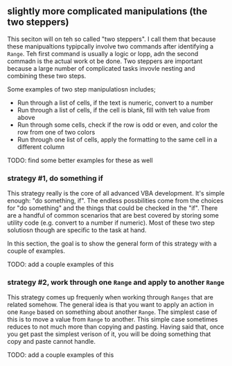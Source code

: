 ## slightly more complicated manipulations (the two steppers)

This seciton will on teh so called "two steppers".  I call them that because these manipualtions typipcally involve two commands after identifying a `Range`.  Teh first command is usually a logic or lopp, adn the second commadn is the actual work ot be done.  Two steppers are important because a large number of complicated tasks invovle nesting and combining these two steps.

Some examples of two step  manipulatiosn includes;

* Run through a list of cells, if the text is numeric, convert to a number
* Run through a list of cells, if the cell is blank, fill with teh value from above
* Run through some cells, check if the row is odd or even, and color the row from one of two colors
* Run through one list of cells, apply the formatting to the same cell in a different column

TODO: find some better examples for these as well

### strategy #1, do something if

This strategy really is the core of all advanced VBA development.  It's simple enough: "do something, if".  The endless possbilities come from the choices for "do something" and the things that could be checked in the "if".  There are a handful of common scenarios that are best covered by storing some utility code (e.g. convert to a number if numeric).  Most of these two step solutiosn though are specific to the task at hand.

In this section, the goal is to show the general form of this strategy with a couple of examples.

TODO: add a couple examples of this

### strategy #2, work through one `Range` and apply to another `Range`

This strategy comes up frequenly when working through `Ranges` that are related somehow.  The general idea is that you want to apply an action in one `Range` based on something about another `Range`.  The simplest case of this is to move a value from `Range` to another.  This simple case sometimes reduces to not much more than copying and pasting.  Having said that, once you get past the simplest verison of it, you will be doing something that copy and paste cannot handle.

TODO: add a couple examples of this
